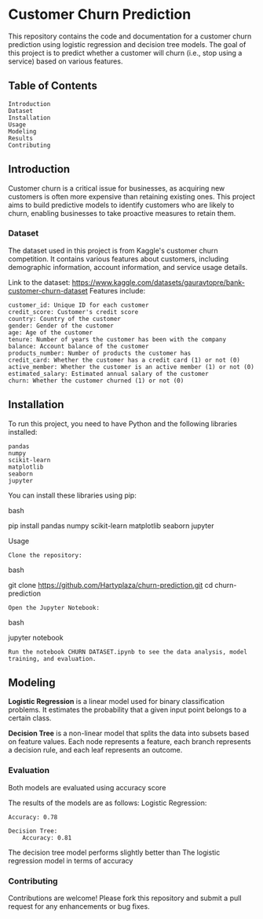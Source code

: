 # Customer Churn Prediction

This repository contains the code and documentation for a customer churn prediction using logistic regression and decision tree models. The goal of this project is to predict whether a customer will churn (i.e., stop using a service) based on various features.

## Table of Contents

    Introduction
    Dataset
    Installation
    Usage
    Modeling
    Results
    Contributing

## Introduction

Customer churn is a critical issue for businesses, as acquiring new customers is often more expensive than retaining existing ones. This project aims to build predictive models to identify customers who are likely to churn, enabling businesses to take proactive measures to retain them.

### Dataset
The dataset used in this project is from Kaggle's customer churn competition. It contains various features about customers, including demographic information, account information, and service usage details.

   Link to the dataset: https://www.kaggle.com/datasets/gauravtopre/bank-customer-churn-dataset
Features include:

    customer_id: Unique ID for each customer
    credit_score: Customer's credit score
    country: Country of the customer
    gender: Gender of the customer
    age: Age of the customer
    tenure: Number of years the customer has been with the company
    balance: Account balance of the customer
    products_number: Number of products the customer has
    credit_card: Whether the customer has a credit card (1) or not (0)
    active_member: Whether the customer is an active member (1) or not (0)
    estimated_salary: Estimated annual salary of the customer
    churn: Whether the customer churned (1) or not (0)

## Installation

To run this project, you need to have Python and the following libraries installed:

    pandas
    numpy
    scikit-learn
    matplotlib
    seaborn
    jupyter

You can install these libraries using pip:

bash

pip install pandas numpy scikit-learn matplotlib seaborn jupyter

Usage

    Clone the repository:

bash

git clone https://github.com/Hartyplaza/churn-prediction.git
cd churn-prediction

    Open the Jupyter Notebook:

bash

jupyter notebook

    Run the notebook CHURN DATASET.ipynb to see the data analysis, model training, and evaluation.

## Modeling

**Logistic Regression** is a linear model used for binary classification problems. It estimates the probability that a given input point belongs to a certain class.

**Decision Tree** is a non-linear model that splits the data into subsets based on feature values. Each node represents a feature, each branch represents a decision rule, and each leaf represents an outcome.

### Evaluation

Both models are evaluated using accuracy score

The results of the models are as follows:
    Logistic Regression:

    Accuracy: 0.78

    Decision Tree:
        Accuracy: 0.81
        

The decision tree model performs slightly better than The logistic regression model in terms of accuracy 

### Contributing

Contributions are welcome! Please fork this repository and submit a pull request for any enhancements or bug fixes.
